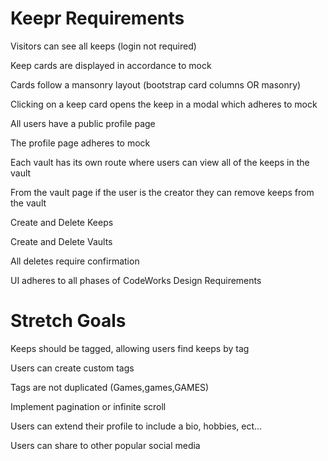 # Keepr Requirements

Visitors can see all keeps (login not required)

Keep cards are displayed in accordance to mock

Cards follow a mansonry layout (bootstrap card columns OR masonry)

Clicking on a keep card opens the keep in a modal which adheres to mock

All users have a public profile page

The profile page adheres to mock

Each vault has its own route where users can view all of the keeps in the vault

<!-- On the vault page, if the vault is private and not the active users the request fails -->

From the vault page if the user is the creator they can remove keeps from the vault

<!-- Anytime a keep is kept in a vault the keep count is incremented -->

<!-- Users can Register, login and automatically authenticated on refresh -->

Create and Delete Keeps

Create and Delete Vaults

<!-- Users can only Delete things they created -->

All deletes require confirmation

<!-- Add keeps to vaults -->

<!-- Remove keeps from vaults -->

<!-- All Valid Auth API Tests pass -->

<!-- All No Auth API Tests pass -->

<!-- All Invalid Auth API Tests pass -->

UI adheres to all phases of CodeWorks Design Requirements

# Stretch Goals

Keeps should be tagged, allowing users find keeps by tag

Users can create custom tags

Tags are not duplicated (Games,games,GAMES)

<!-- Stretch Goal API tests pass -->

Implement pagination or infinite scroll

Users can extend their profile to include a bio, hobbies, ect...

Users can share to other popular social media
